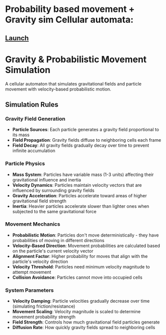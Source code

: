 # Probability based movement + Gravity sim Cellular automata:
## [Launch](https://htmlpreview.github.io/?https://github.com/EugeneDevastator/CA-Gravity-prob-sim/blob/master/probability-based.html)

# Gravity & Probabilistic Movement Simulation

A cellular automaton that simulates gravitational fields and particle movement with velocity-based probabilistic motion.

## Simulation Rules

### Gravity Field Generation
- **Particle Sources**: Each particle generates a gravity field proportional to its mass
- **Field Propagation**: Gravity fields diffuse to neighboring cells each frame
- **Field Decay**: All gravity fields gradually decay over time to prevent infinite accumulation

### Particle Physics
- **Mass System**: Particles have variable mass (1-3 units) affecting their gravitational influence and inertia
- **Velocity Dynamics**: Particles maintain velocity vectors that are influenced by surrounding gravity fields
- **Gravity Acceleration**: Particles accelerate toward areas of higher gravitational field strength
- **Inertia**: Heavier particles accelerate slower than lighter ones when subjected to the same gravitational force

### Movement Mechanics
- **Probabilistic Motion**: Particles don't move deterministically - they have probabilities of moving in different directions
- **Velocity-Based Direction**: Movement probabilities are calculated based on the particle's current velocity vector
- **Alignment Factor**: Higher probability for moves that align with the particle's velocity direction
- **Velocity Threshold**: Particles need minimum velocity magnitude to attempt movement
- **Collision Avoidance**: Particles cannot move into occupied cells

### System Parameters
- **Velocity Damping**: Particle velocities gradually decrease over time (simulating friction/resistance)
- **Movement Scaling**: Velocity magnitude is scaled to determine movement probability strength
- **Field Strength**: Controls how much gravitational field particles generate
- **Diffusion Rate**: How quickly gravity fields spread to neighboring cells
